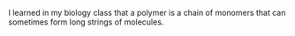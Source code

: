 I learned in my biology class that a polymer is a chain of monomers that can sometimes form long strings of molecules.
